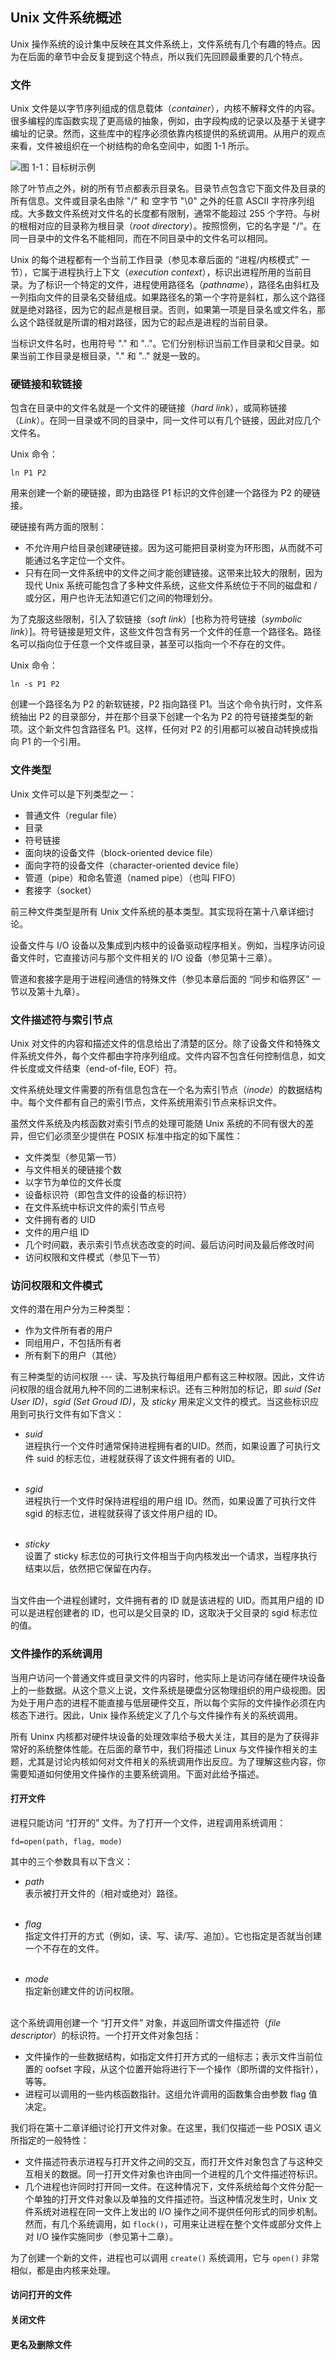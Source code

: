 ## Unix 文件系统概述

Unix 操作系统的设计集中反映在其文件系统上，文件系统有几个有趣的特点。因为在后面的章节中会反复提到这个特点，所以我们先回顾最重要的几个特点。

### 文件

Unix 文件是以字节序列组成的信息载体（*container*），内核不解释文件的内容。很多编程的库函数实现了更高级的抽象，例如，由字段构成的记录以及基于关键字编址的记录。然而，这些库中的程序必须依靠内核提供的系统调用。从用户的观点来看，文件被组织在一个树结构的命名空间中，如图 1-1 所示。

![图 1-1：目标树示例](static/directory_tree.jpg)

除了叶节点之外，树的所有节点都表示目录名。目录节点包含它下面文件及目录的所有信息。文件或目录名由除 "/" 和 空字节 "\0" 之外的任意 ASCII 字符序列组成。大多数文件系统对文件名的长度都有限制，通常不能超过 255 个字符。与树的根相对应的目录称为根目录（*root directory*）。按照惯例，它的名字是 "/"。在同一目录中的文件名不能相同，而在不同目录中的文件名可以相同。

Unix 的每个进程都有一个当前工作目录（参见本章后面的 “进程/内核模式” 一节），它属于进程执行上下文（*execution context*），标识出进程所用的当前目录。为了标识一个特定的文件，进程使用路径名（*pathname*），路径名由斜杠及一列指向文件的目录名交替组成。如果路径名的第一个字符是斜杠，那么这个路径就是绝对路径，因为它的起点是根目录。否则，如果第一项是目录名或文件名，那么这个路径就是所谓的相对路径，因为它的起点是进程的当前目录。

当标识文件名时，也用符号 "." 和 ".."。它们分别标识当前工作目录和父目录。如果当前工作目录是根目录，"." 和 ".." 就是一致的。

### 硬链接和软链接

包含在目录中的文件名就是一个文件的硬链接（*hard link*），或简称链接（*Link*）。在同一目录或不同的目录中，同一文件可以有几个链接，因此对应几个文件名。

Unix 命令：
```
ln P1 P2
```

用来创建一个新的硬链接，即为由路径 P1 标识的文件创建一个路径为 P2 的硬链接。

硬链接有两方面的限制：
- 不允许用户给目录创建硬链接。因为这可能把目录树变为环形图，从而就不可能通过名字定位一个文件。
- 只有在同一文件系统中的文件之间才能创建链接。这带来比较大的限制，因为现代 Unix 系统可能包含了多种文件系统，这些文件系统位于不同的磁盘和 / 或分区，用户也许无法知道它们之间的物理划分。

为了克服这些限制，引入了软链接（*soft link*）[也称为符号链接（*symbolic link*）]。符号链接是短文件，这些文件包含有另一个文件的任意一个路径名。路径名可以指向位于任意一个文件或目录，甚至可以指向一个不存在的文件。

Unix 命令：
```
ln -s P1 P2
```

创建一个路径名为 P2 的新软链接，P2 指向路径 P1。当这个命令执行时，文件系统抽出 P2 的目录部分，并在那个目录下创建一个名为 P2 的符号链接类型的新项。这个新文件包含路径名 P1。这样，任何对 P2 的引用都可以被自动转换成指向 P1 的一个引用。

### 文件类型

Unix 文件可以是下列类型之一：
- 普通文件（regular file）
- 目录
- 符号链接
- 面向块的设备文件（block-oriented device file）
- 面向字符的设备文件（character-oriented device file）
- 管道（pipe）和命名管道（named pipe）（也叫 FIFO）
- 套接字（socket）

前三种文件类型是所有 Unix 文件系统的基本类型。其实现将在第十八章详细讨论。

设备文件与 I/O 设备以及集成到内核中的设备驱动程序相关。例如，当程序访问设备文件时，它直接访问与那个文件相关的 I/O 设备（参见第十三章）。

管道和套接字是用于进程间通信的特殊文件（参见本章后面的 “同步和临界区” 一节以及第十九章）。

### 文件描述符与索引节点

Unix 对文件的内容和描述文件的信息给出了清楚的区分。除了设备文件和特殊文件系统文件外，每个文件都由字符序列组成。文件内容不包含任何控制信息，如文件长度或文件结束（end-of-file, EOF）符。

文件系统处理文件需要的所有信息包含在一个名为索引节点（*inode*）的数据结构中。每个文件都有自己的索引节点，文件系统用索引节点来标识文件。

虽然文件系统及内核函数对索引节点的处理可能随 Unix 系统的不同有很大的差异，但它们必须至少提供在 POSIX 标准中指定的如下属性：
- 文件类型（参见第一节）
- 与文件相关的硬链接个数
- 以字节为单位的文件长度
- 设备标识符（即包含文件的设备的标识符）
- 在文件系统中标识文件的索引节点号
- 文件拥有者的 UID
- 文件的用户组 ID
- 几个时间戳，表示索引节点状态改变的时间、最后访问时间及最后修改时间
- 访问权限和文件模式（参见下一节）

### 访问权限和文件模式

文件的潜在用户分为三种类型：
- 作为文件所有者的用户
- 同组用户，不包括所有者
- 所有剩下的用户（其他）

有三种类型的访问权限 --- 读、写及执行每组用户都有这三种权限。因此，文件访问权限的组合就用九种不同的二进制来标识。还有三种附加的标记，即 *suid (Set User ID)*，*sgid (Set Groud ID)*，及 *sticky* 用来定义文件的模式。当这些标识应用到可执行文件有如下含义：

* *suid*  
进程执行一个文件时通常保持进程拥有者的UID。然而，如果设置了可执行文件 suid 的标志位，进程就获得了该文件拥有者的 UID。  
&emsp;  

* *sgid*  
进程执行一个文件时保持进程组的用户组 ID。然而，如果设置了可执行文件 sgid 的标志位，进程就获得了该文件用户组的 ID。  
&emsp;  

* *sticky*  
设置了 sticky 标志位的可执行文件相当于向内核发出一个请求，当程序执行结束以后，依然把它保留在内存。  
&emsp;  

当文件由一个进程创建时，文件拥有者的 ID 就是该进程的 UID。而其用户组的 ID可以是进程创建者的 ID，也可以是父目录的 ID，这取决于父目录的 sgid 标志位的值。

### 文件操作的系统调用

当用户访问一个普通文件或目录文件的内容时，他实际上是访问存储在硬件块设备上的一些数据。从这个意义上说，文件系统是硬盘分区物理组织的用户级视图。因为处于用户态的进程不能直接与低层硬件交互，所以每个实际的文件操作必须在内核态下进行。因此，Unix 操作系统定义了几个与文件操作有关的系统调用。

所有 Uninx 内核都对硬件块设备的处理效率给予极大关注，其目的是为了获得非常好的系统整体性能。在后面的章节中，我们将描述 Linux 与文件操作相关的主题，尤其是讨论内核如何对文件相关的系统调用作出反应。为了理解这些内容，你需要知道如何使用文件操作的主要系统调用。下面对此给予描述。

#### 打开文件

进程只能访问 “打开的” 文件。为了打开一个文件，进程调用系统调用：
```
fd=open(path, flag, mode)
```
其中的三个参数具有以下含义：

* *path*  
表示被打开文件的（相对或绝对）路径。  
&emsp;  

* *flag*  
指定文件打开的方式（例如，读、写、读/写、追加）。它也指定是否就当创建一个不存在的文件。  
&emsp;  

* *mode*  
指定新创建文件的访问权限。  
&emsp;  

这个系统调用创建一个 “打开文件” 对象，并返回所谓文件描述符（*file descriptor*）的标识符。一个打开文件对象包括：
- 文件操作的一些数据结构，如指定文件打开方式的一组标志；表示文件当前位置的 oofset 字段，从这个位置开始将进行下一个操作（即所谓的文件指针），等等。
- 进程可以调用的一些内核函数指针。这组允许调用的函数集合由参数 flag 值决定。

我们将在第十二章详细讨论打开文件对象。在这里，我们仅描述一些 POSIX 语义所指定的一般特性：
- 文件描述符表示进程与打开文件之间的交互，而打开文件对象包含了与这种交互相关的数据。同一打开文件对象也许由同一个进程的几个文件描述符标识。
- 几个进程也许同时打开同一文件。在这种情况下，文件系统给每个文件分配一个单独的打开文件对象以及单独的文件描述符。当这种情况发生时，Unix 文件系统对进程在同一文件上发出的 I/O 操作之间不提供任何形式的同步机制。然而，有几个系统调用，如 `flock()`，可用来让进程在整个文件或部分文件上对 I/O 操作实施同步（参见第十二章）。

为了创建一个新的文件，进程也可以调用 `create()` 系统调用，它与 `open()` 非常相似，都是由内核来处理。

#### 访问打开的文件


#### 关闭文件

#### 更名及删除文件
